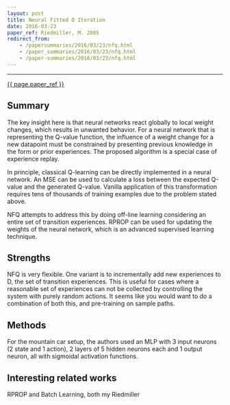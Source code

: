 ```yaml
---
layout: post
title: Neural Fitted Q Iteration 
date: 2016-03-23
paper_ref: Riedmiller, M. 2005
redirect_from:
    - /papersummaries/2016/03/23/nfq.html
    - /paper_summaries/2016/03/23/nfq.html
    - /paper-summaries/2016/03/23/nfq.html
---
```

---
[{{ page.paper_ref }}](http://ml.informatik.uni-freiburg.de/_media/publications/rieecml05.pdf)

## Summary ##
The key insight here is that neural networks react globally to local weight changes, which results in unwanted behavior. For a neural network that is representing the Q-value function, the influence of a weight change for a new datapoint must be constrained by presenting previous knowledge in the form or prior experiences. The proposed algorithm is a special case of experience replay. 

In principle, classical Q-learning can be directly implemented in a neural network. An MSE can be used to calculate a loss between the expected Q-value and the generated Q-value. Vanilla application of this transformation requires tens of thousands of training examples due to the problem stated above. 

NFQ attempts to address this by doing off-line learning considering an entire set of transition experiences. RPROP can be used for updating the weights of the neural network, which is an advanced supervised learning technique.  

## Strengths ## 

NFQ is very flexible. One variant is to incrementally add new experiences to D, the set of transition experiences. This is useful for cases where a reasonable set of experiences can not be collected by controlling the system with purely random actions. It seems like you would want to do a combination of both this, and pre-training on sample paths. 

## Methods ##
For the mountain car setup, the authors used an MLP with 3 input neurons (2 state and 1 action), 2 layers of 5 hidden neurons each and 1 output neuron, all with sigmoidal activation functions.  

## Interesting related works ## 

RPROP and Batch Learning, both my Riedmiller
